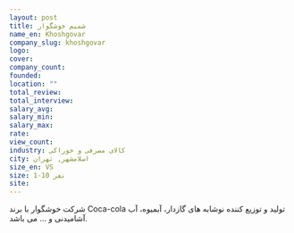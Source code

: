 ```yaml
---
layout: post
title: شمیم خوشگوار
name_en: Khoshgovar
company_slug: khoshgovar
logo: 
cover: 
company_count:
founded:
location: ""
total_review: 
total_interview: 
salary_avg: 
salary_min: 
salary_max: 
rate: 
view_count: 
industry: کالای مصرفی و خوراکی
city: اسلامشهر, تهران
size_en: VS
size: 1-10 نفر
site: 
---
```


شرکت خوشگوار با برند Coca-cola تولید و توزیع کننده نوشابه های گازدار، آبمیوه، آب آشامیدنی و ... می باشد.
